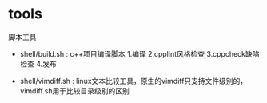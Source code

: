 # tools
脚本工具

+ shell/build.sh : c++项目编译脚本 1.编译 2.cpplint风格检查 3.cppcheck缺陷检查 4.发布

+ shell/vimdiff.sh : linux文本比较工具，原生的vimdiff只支持文件级别的，vimdiff.sh用于比较目录级别的区别

